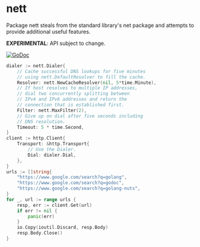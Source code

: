 nett
====

Package nett steals from the standard library's net package and attempts to provide additional useful features.

**EXPERIMENTAL**: API subject to change.

[![GoDoc](https://godoc.org/github.com/abursavich/nett?status.svg)](https://godoc.org/github.com/abursavich/nett)

```Go
dialer := nett.Dialer{
    // Cache successful DNS lookups for five minutes
    // using nett.DefaultResolver to fill the cache.
    Resolver: nett.NewCacheResolver(nil, 5*time.Minute),
    // If host resolves to multiple IP addresses,
    // dial two concurrently splitting between
    // IPv4 and IPv6 addresses and return the
    // connection that is established first.
    Filter: nett.MaxFilter(2),
    // Give up on dial after five seconds including
    // DNS resolution.
    Timeout: 5 * time.Second,
}
client := http.Client{
    Transport: &http.Transport{
        // Use the Dialer.
        Dial: dialer.Dial,
    },
}
urls := []string{
    "https://www.google.com/search?q=golang",
    "https://www.google.com/search?q=godoc",
    "https://www.google.com/search?q=golang-nuts",
}
for _, url := range urls {
    resp, err := client.Get(url)
    if err != nil {
        panic(err)
    }
    io.Copy(ioutil.Discard, resp.Body)
    resp.Body.Close()
}
```
